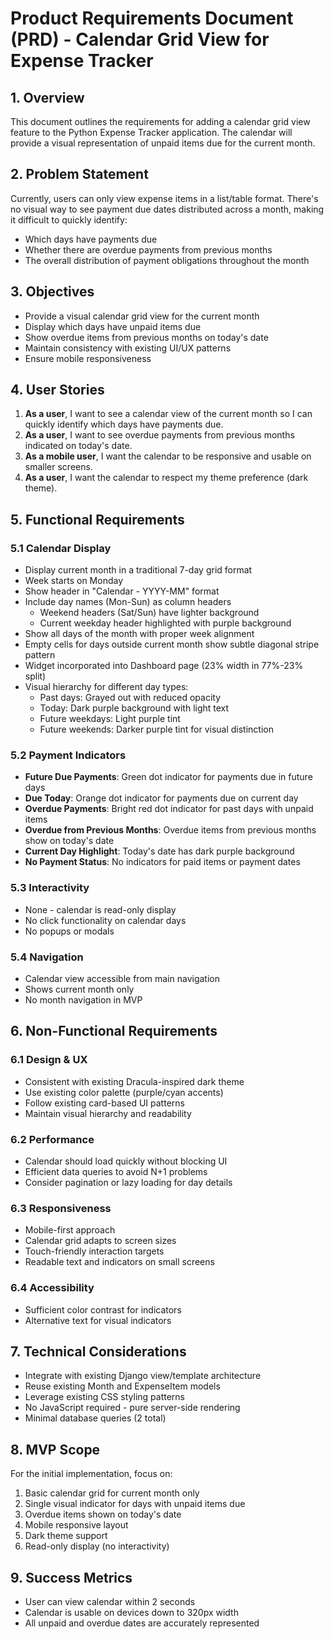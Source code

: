 # Product Requirements Document (PRD) - Calendar Grid View for Expense Tracker


## 1. Overview

This document outlines the requirements for adding a calendar grid view feature to the Python
Expense Tracker application. The calendar will provide a visual representation of unpaid items due
for the current month.

## 2. Problem Statement

Currently, users can only view expense items in a list/table format. There's no visual way to see
payment due dates distributed across a month, making it difficult to quickly identify:

- Which days have payments due
- Whether there are overdue payments from previous months
- The overall distribution of payment obligations throughout the month


## 3. Objectives

- Provide a visual calendar grid view for the current month
- Display which days have unpaid items due
- Show overdue items from previous months on today's date
- Maintain consistency with existing UI/UX patterns
- Ensure mobile responsiveness


## 4. User Stories

1. **As a user**, I want to see a calendar view of the current month so I can quickly identify which
   days have payments due.
2. **As a user**, I want to see overdue payments from previous months indicated on today's date.
3. **As a mobile user**, I want the calendar to be responsive and usable on smaller screens.
4. **As a user**, I want the calendar to respect my theme preference (dark theme).

## 5. Functional Requirements


### 5.1 Calendar Display

- Display current month in a traditional 7-day grid format
- Week starts on Monday
- Show header in "Calendar - YYYY-MM" format
- Include day names (Mon-Sun) as column headers
  - Weekend headers (Sat/Sun) have lighter background
  - Current weekday header highlighted with purple background
- Show all days of the month with proper week alignment
- Empty cells for days outside current month show subtle diagonal stripe pattern
- Widget incorporated into Dashboard page (23% width in 77%-23% split)
- Visual hierarchy for different day types:
  - Past days: Grayed out with reduced opacity
  - Today: Dark purple background with light text
  - Future weekdays: Light purple tint
  - Future weekends: Darker purple tint for visual distinction


### 5.2 Payment Indicators

- **Future Due Payments**: Green dot indicator for payments due in future days
- **Due Today**: Orange dot indicator for payments due on current day
- **Overdue Payments**: Bright red dot indicator for past days with unpaid items
- **Overdue from Previous Months**: Overdue items from previous months show on today's date
- **Current Day Highlight**: Today's date has dark purple background
- **No Payment Status**: No indicators for paid items or payment dates


### 5.3 Interactivity

- None - calendar is read-only display
- No click functionality on calendar days
- No popups or modals


### 5.4 Navigation

- Calendar view accessible from main navigation
- Shows current month only
- No month navigation in MVP


## 6. Non-Functional Requirements


### 6.1 Design & UX

- Consistent with existing Dracula-inspired dark theme
- Use existing color palette (purple/cyan accents)
- Follow existing card-based UI patterns
- Maintain visual hierarchy and readability


### 6.2 Performance

- Calendar should load quickly without blocking UI
- Efficient data queries to avoid N+1 problems
- Consider pagination or lazy loading for day details


### 6.3 Responsiveness

- Mobile-first approach
- Calendar grid adapts to screen sizes
- Touch-friendly interaction targets
- Readable text and indicators on small screens


### 6.4 Accessibility

- Sufficient color contrast for indicators
- Alternative text for visual indicators


## 7. Technical Considerations

- Integrate with existing Django view/template architecture
- Reuse existing Month and ExpenseItem models
- Leverage existing CSS styling patterns
- No JavaScript required - pure server-side rendering
- Minimal database queries (2 total)


## 8. MVP Scope

For the initial implementation, focus on:

1. Basic calendar grid for current month only
2. Single visual indicator for days with unpaid items due
3. Overdue items shown on today's date
4. Mobile responsive layout
5. Dark theme support
6. Read-only display (no interactivity)


## 9. Success Metrics

- User can view calendar within 2 seconds
- Calendar is usable on devices down to 320px width
- All unpaid and overdue dates are accurately represented
